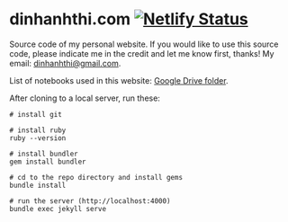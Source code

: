 # dinhanhthi.com [![Netlify Status](https://api.netlify.com/api/v1/badges/ace14869-1b28-471b-ad0f-5f1f7defa382/deploy-status)](https://app.netlify.com/sites/inspiring-goldstine-cfc130/deploys)

Source code of my personal website. If you would like to use this source code, please indicate me in the credit and let me know first, thanks! My email: dinhanhthi@gmail.com.

List of notebooks used in this website: [Google Drive folder](https://drive.google.com/drive/folders/1DHvEeX-_jT-ud9_kn8NWN51tR-xyje9c?usp=sharing).

After cloning to a local server, run these:

~~~
# install git

# install ruby
ruby --version

# install bundler
gem install bundler

# cd to the repo directory and install gems
bundle install

# run the server (http://localhost:4000)
bundle exec jekyll serve
~~~